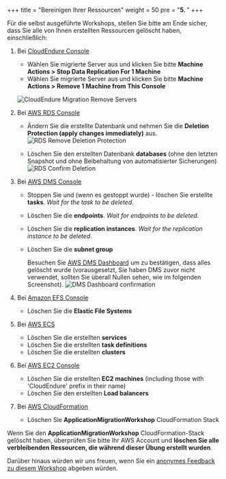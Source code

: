 +++
title = "Bereinigen Ihrer Ressourcen"
weight = 50
pre = "<b>5. </b>"
+++

Für die selbst ausgeführte Workshops, stellen Sie bitte am Ende sicher, 
dass Sie alle von Ihnen erstellten Ressourcen gelöscht haben, einschließlich:

1. Bei <a href="https://console.cloudendure.com" target="_blank">CloudEndure Console</a>       
   - Wählen Sie migrierte Server aus und klicken Sie bitte **Machine Actions > Stop Data Replication For 1 Machine**
   - Wählen Sie migrierte Server aus und klicken Sie bitte **Machine Actions > Remove 1 Machine from This Console**

    ![CloudEndure Migration Remove Servers](/cleanup/ce-stop-remove-from-console.eng.png)

2. Bei <a href="https://us-west-2.console.aws.amazon.com/rds/home?region=us-west-2#databases:" target="_blank">AWS RDS Console</a>         
   - Ändern Sie die erstellte Datenbank und nehmen Sie die **Deletion Protection (apply changes immediately)** aus.
    ![RDS Remove Deletion Protection](/cleanup/db-remove-deletion-protection.en.png)

   - Löschen Sie den erstellten Datenbank **databases** (ohne den letzten Snapshot und ohne Beibehaltung von automatisierter Sicherungen)
    ![RDS Confirm Deletion](/cleanup/db-delete-confirm.en.png)

3. Bei <A href="https://us-west-2.console.aws.amazon.com/dms/v2/home?region=us-west-2#replicationInstances" target="_blank">AWS DMS Console</a>            
   - Stoppen Sie und (wenn es gestoppt wurde) - löschen Sie erstellte **tasks**. *Wait for the task to be deleted*.
   - Löschen Sie die **endpoints**. *Wait for endpoints to be deleted*.
   - Löschen Sie die **replication instances**. *Wait for the replication instance to be deleted*.
   - Löschen Sie die **subnet group**

     Besuchen Sie <a href="https://us-west-2.console.aws.amazon.com/dms/v2/home?region=us-west-2#dashboard" target="_blank">AWS DMS Dashboard</a> 
     um zu bestätigen, dass alles gelöscht wurde (vorausgesetzt, Sie haben DMS zuvor nicht verwendet, sollten Sie überall 
     Nullen sehen, wie im folgenden Screenshot).
     ![DMS Dashboard confirmation](/cleanup/dms-dashboard-final.en.png)

4. Bei <a href="https://us-west-2.console.aws.amazon.com/efs/home?region=us-west-2" target="_blank">Amazon EFS Console</a>        
   - Löschen Sie die **Elastic File Systems**

5. Bei <a href="https://us-west-2.console.aws.amazon.com/ecs/home?region=us-west-2#/getStarted" target="_blank">AWS ECS</a>      
   - Löschen Sie die erstellten **services**
   - Löschen Sie die erstellten **task definitions**
   - Löschen Sie die erstellten **clusters**  

6. Bei <a href="https://us-west-2.console.aws.amazon.com/ec2/v2/home?region=us-west-2#Home:" target="_blank">AWS EC2 Console</a>      
   - Löschen Sie die erstellten **EC2 machines** (including those with 'CloudEndure' prefix in their name)
   - Löschen Sie den erstellten **Load balancers**

7. Bei <a href="https://us-west-2.console.aws.amazon.com/cloudformation/home?region=us-west-2#/stacks" target="_blank">AWS CloudFormation</a>            
   - Löschen Sie **ApplicationMigrationWorkshop** CloudFormation Stack

Wenn Sie den **ApplicationMigrationWorkshop** CloudFormation-Stack gelöscht haben, überprüfen Sie bitte Ihr AWS Account 
und **löschen Sie alle verbleibenden Ressourcen, die während dieser Übung erstellt wurden**.

Darüber hinaus würden wir uns freuen, wenn Sie ein <a href="https://amazonmr.au1.qualtrics.com/jfe/form/SV_0dfrnubGKXavgR7">anonymes Feedback zu diesem Workshop</a> 
abgeben würden.

